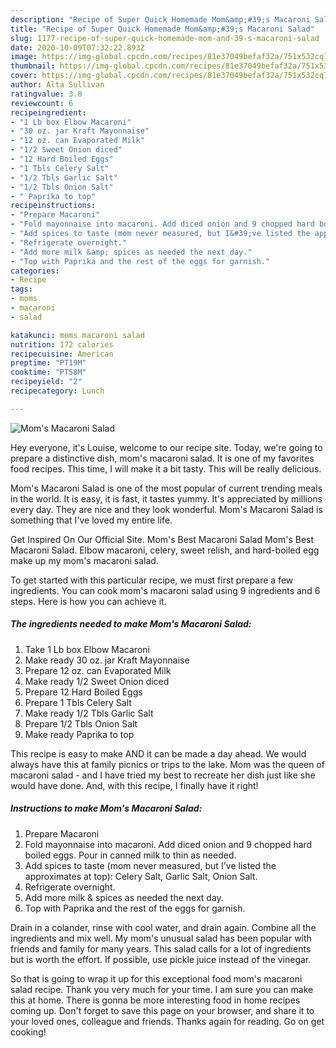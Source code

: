 ```yaml
---
description: "Recipe of Super Quick Homemade Mom&amp;#39;s Macaroni Salad"
title: "Recipe of Super Quick Homemade Mom&amp;#39;s Macaroni Salad"
slug: 1177-recipe-of-super-quick-homemade-mom-and-39-s-macaroni-salad
date: 2020-10-09T07:32:22.893Z
image: https://img-global.cpcdn.com/recipes/81e37049befaf32a/751x532cq70/moms-macaroni-salad-recipe-main-photo.jpg
thumbnail: https://img-global.cpcdn.com/recipes/81e37049befaf32a/751x532cq70/moms-macaroni-salad-recipe-main-photo.jpg
cover: https://img-global.cpcdn.com/recipes/81e37049befaf32a/751x532cq70/moms-macaroni-salad-recipe-main-photo.jpg
author: Alta Sullivan
ratingvalue: 3.8
reviewcount: 6
recipeingredient:
- "1 Lb box Elbow Macaroni"
- "30 oz. jar Kraft Mayonnaise"
- "12 oz. can Evaporated Milk"
- "1/2 Sweet Onion diced"
- "12 Hard Boiled Eggs"
- "1 Tbls Celery Salt"
- "1/2 Tbls Garlic Salt"
- "1/2 Tbls Onion Salt"
- " Paprika to top"
recipeinstructions:
- "Prepare Macaroni"
- "Fold mayonnaise into macaroni. Add diced onion and 9 chopped hard boiled eggs. Pour in canned milk to thin as needed."
- "Add spices to taste (mom never measured, but I&#39;ve listed the approximates at top): Celery Salt, Garlic Salt, Onion Salt."
- "Refrigerate overnight."
- "Add more milk &amp; spices as needed the next day."
- "Top with Paprika and the rest of the eggs for garnish."
categories:
- Recipe
tags:
- moms
- macaroni
- salad

katakunci: moms macaroni salad 
nutrition: 172 calories
recipecuisine: American
preptime: "PT19M"
cooktime: "PT58M"
recipeyield: "2"
recipecategory: Lunch

---
```



![Mom&#39;s Macaroni Salad](https://img-global.cpcdn.com/recipes/81e37049befaf32a/751x532cq70/moms-macaroni-salad-recipe-main-photo.jpg)

Hey everyone, it's Louise, welcome to our recipe site. Today, we're going to prepare a distinctive dish, mom&#39;s macaroni salad. It is one of my favorites food recipes. This time, I will make it a bit tasty. This will be really delicious.

Mom&#39;s Macaroni Salad is one of the most popular of current trending meals in the world. It is easy, it is fast, it tastes yummy. It's appreciated by millions every day. They are nice and they look wonderful. Mom&#39;s Macaroni Salad is something that I've loved my entire life.

Get Inspired On Our Official Site. Mom&#39;s Best Macaroni Salad Mom&#39;s Best Macaroni Salad. Elbow macaroni, celery, sweet relish, and hard-boiled egg make up my mom&#39;s macaroni salad.


To get started with this particular recipe, we must first prepare a few ingredients. You can cook mom&#39;s macaroni salad using 9 ingredients and 6 steps. Here is how you can achieve it.

<!--inarticleads1-->

##### The ingredients needed to make Mom&#39;s Macaroni Salad:

1. Take 1 Lb box Elbow Macaroni
1. Make ready 30 oz. jar Kraft Mayonnaise
1. Prepare 12 oz. can Evaporated Milk
1. Make ready 1/2 Sweet Onion diced
1. Prepare 12 Hard Boiled Eggs
1. Prepare 1 Tbls Celery Salt
1. Make ready 1/2 Tbls Garlic Salt
1. Prepare 1/2 Tbls Onion Salt
1. Make ready  Paprika to top


This recipe is easy to make AND it can be made a day ahead. We would always have this at family picnics or trips to the lake. Mom was the queen of macaroni salad - and I have tried my best to recreate her dish just like she would have done. And, with this recipe, I finally have it right! 

<!--inarticleads2-->

##### Instructions to make Mom&#39;s Macaroni Salad:

1. Prepare Macaroni
1. Fold mayonnaise into macaroni. Add diced onion and 9 chopped hard boiled eggs. Pour in canned milk to thin as needed.
1. Add spices to taste (mom never measured, but I&#39;ve listed the approximates at top): Celery Salt, Garlic Salt, Onion Salt.
1. Refrigerate overnight.
1. Add more milk &amp; spices as needed the next day.
1. Top with Paprika and the rest of the eggs for garnish.


Drain in a colander, rinse with cool water, and drain again. Combine all the ingredients and mix well. My mom&#39;s unusual salad has been popular with friends and family for many years. This salad calls for a lot of ingredients but is worth the effort. If possible, use pickle juice instead of the vinegar. 

So that is going to wrap it up for this exceptional food mom&#39;s macaroni salad recipe. Thank you very much for your time. I am sure you can make this at home. There is gonna be more interesting food in home recipes coming up. Don't forget to save this page on your browser, and share it to your loved ones, colleague and friends. Thanks again for reading. Go on get cooking!
